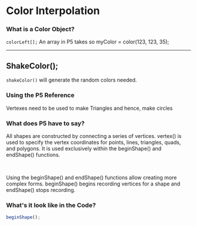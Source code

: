 # Color Interpolation

### What is a Color Object?

`colorLeft[];`
An array in P5 takes so myColor = color(123, 123, 35);

___
## ShakeColor();
`shakeColor()` will generate the random colors needed.


### Using the P5 Reference
Vertexes need to be used to make Triangles and hence, make circles

### What does P5 have to say?

All shapes are constructed by connecting a series of vertices. vertex() is used to specify the vertex coordinates for points, lines, triangles, quads, and polygons. It is used exclusively within the beginShape() and endShape() functions.

<br /> 

Using the beginShape() and endShape() functions allow creating more complex forms. beginShape() begins recording vertices for a shape and endShape() stops recording.

### What's it look like in the Code?
  ```javascript
beginShape();
  ```
